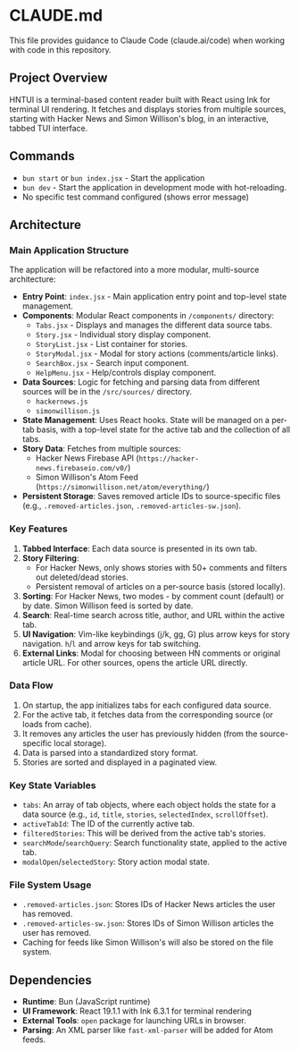 # CLAUDE.md

This file provides guidance to Claude Code (claude.ai/code) when working with code in this repository.

## Project Overview

HNTUI is a terminal-based content reader built with React using Ink for terminal UI rendering. It fetches and displays stories from multiple sources, starting with Hacker News and Simon Willison's blog, in an interactive, tabbed TUI interface.

## Commands

- `bun start` or `bun index.jsx` - Start the application
- `bun dev` - Start the application in development mode with hot-reloading.
- No specific test command configured (shows error message)

## Architecture

### Main Application Structure

The application will be refactored into a more modular, multi-source architecture:

- **Entry Point**: `index.jsx` - Main application entry point and top-level state management.
- **Components**: Modular React components in `/components/` directory:
  - `Tabs.jsx` - Displays and manages the different data source tabs.
  - `Story.jsx` - Individual story display component.
  - `StoryList.jsx` - List container for stories.
  - `StoryModal.jsx` - Modal for story actions (comments/article links).
  - `SearchBox.jsx` - Search input component.
  - `HelpMenu.jsx` - Help/controls display component.
- **Data Sources**: Logic for fetching and parsing data from different sources will be in the `/src/sources/` directory.
  - `hackernews.js`
  - `simonwillison.js`
- **State Management**: Uses React hooks. State will be managed on a per-tab basis, with a top-level state for the active tab and the collection of all tabs.
- **Story Data**: Fetches from multiple sources:
    - Hacker News Firebase API (`https://hacker-news.firebaseio.com/v0/`)
    - Simon Willison's Atom Feed (`https://simonwillison.net/atom/everything/`)
- **Persistent Storage**: Saves removed article IDs to source-specific files (e.g., `.removed-articles.json`, `.removed-articles-sw.json`).

### Key Features

1.  **Tabbed Interface**: Each data source is presented in its own tab.
2.  **Story Filtering**:
    - For Hacker News, only shows stories with 50+ comments and filters out deleted/dead stories.
    - Persistent removal of articles on a per-source basis (stored locally).
3.  **Sorting**: For Hacker News, two modes - by comment count (default) or by date. Simon Willison feed is sorted by date.
4.  **Search**: Real-time search across title, author, and URL within the active tab.
5.  **UI Navigation**: Vim-like keybindings (j/k, gg, G) plus arrow keys for story navigation. `h`/`l` and arrow keys for tab switching.
6.  **External Links**: Modal for choosing between HN comments or original article URL. For other sources, opens the article URL directly.

### Data Flow

1.  On startup, the app initializes tabs for each configured data source.
2.  For the active tab, it fetches data from the corresponding source (or loads from cache).
3.  It removes any articles the user has previously hidden (from the source-specific local storage).
4.  Data is parsed into a standardized story format.
5.  Stories are sorted and displayed in a paginated view.

### Key State Variables

- `tabs`: An array of tab objects, where each object holds the state for a data source (e.g., `id`, `title`, `stories`, `selectedIndex`, `scrollOffset`).
- `activeTabId`: The ID of the currently active tab.
- `filteredStories`: This will be derived from the active tab's stories.
- `searchMode`/`searchQuery`: Search functionality state, applied to the active tab.
- `modalOpen`/`selectedStory`: Story action modal state.

### File System Usage

- `.removed-articles.json`: Stores IDs of Hacker News articles the user has removed.
- `.removed-articles-sw.json`: Stores IDs of Simon Willison articles the user has removed.
- Caching for feeds like Simon Willison's will also be stored on the file system.

## Dependencies

- **Runtime**: Bun (JavaScript runtime)
- **UI Framework**: React 19.1.1 with Ink 6.3.1 for terminal rendering
- **External Tools**: `open` package for launching URLs in browser.
- **Parsing**: An XML parser like `fast-xml-parser` will be added for Atom feeds.